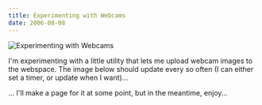 ```yaml
---
title: Experimenting with Webcams
date: 2006-08-08
---
```


![Experimenting with Webcams](https://source.unsplash.com/LuQ2ex5HY3c/1600x900)

I'm experimenting with a little utility that lets me upload webcam images to the webspace. The image below should update every so often (I can either set a timer, or update when I want)...

... I'll make a page for it at some point, but in the meantime, enjoy...